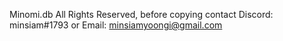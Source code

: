 Minomi.db All Rights Reserved, before copying contact Discord: minsiam#1793 or Email: minsiamyoongi@gmail.com